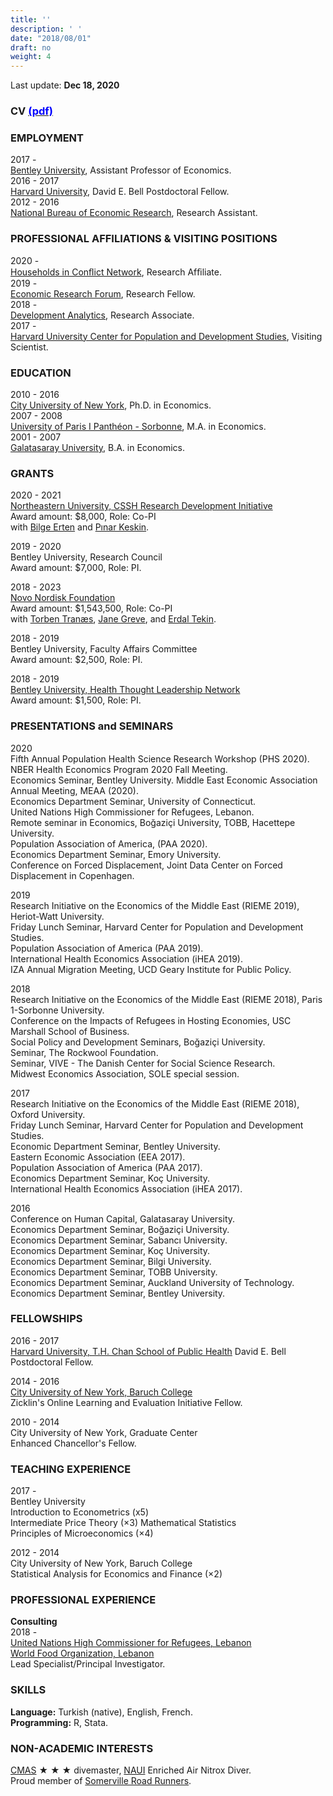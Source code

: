 ```yaml
---
title: ''
description: ' '
date: "2018/08/01"
draft: no
weight: 4
---
```



Last update: **Dec 18, 2020** <br> 
### CV [<span style="color:blue">(pdf)</span>](/static/pdfs/CV/CV_web_10_09.pdf)  


### **EMPLOYMENT**
2017 -   
[Bentley University](http://www.bentley.edu/), Assistant Professor of Economics.   
2016 - 2017   
[Harvard University](https://www.hsph.harvard.edu/population-development/), David E. Bell Postdoctoral Fellow.   
2012 - 2016   
[National Bureau of Economic Research](nber.org), Research Assistant. 

### **PROFESSIONAL AFFILIATIONS & VISITING POSITIONS**
2020 -    
[Households in Conﬂict Network](hicn.org), Research Afﬁliate.    
2019 -     
[Economic Research Forum](https://erf.org.eg/), Research Fellow.     
2018 -     
[Development Analytics](https://www.developmentanalytics.org/), Research Associate.     
2017 -   
[Harvard University Center for Population and Development Studies](https://www.hsph.harvard.edu/population-development/), Visiting Scientist. 



### **EDUCATION**

2010 - 2016   
[City University of New York](https://www.gc.cuny.edu/Home), Ph.D. in Economics.   
2007 - 2008   
[University of Paris I Panthéon - Sorbonne](https://www.pantheonsorbonne.fr/universite), M.A. in Economics.   
2001 - 2007    
[Galatasaray University](https://www.gsu.edu.tr/en/), B.A. in Economics.    

### **GRANTS**
2020 - 2021    
[Northeastern University, CSSH Research Development Initiative](https://cssh.northeastern.edu/)      
Award amount: $8,000, Role: Co-PI    
with [Bilge Erten](http://www.bilgeerten.com/) and [Pınar Keskin](https://www.pinarkeskin.com/).  

2019 - 2020       
Bentley University, Research Council        
Award amount: $7,000, Role: PI.   

2018 - 2023    
[Novo Nordisk Foundation](https://www.novonordisk.com/about-novo-nordisk/corporate-governance/foundation.html)    
Award amount:  $1,543,500, Role: Co-PI   
with [Torben Tranæs](https://www.vive.dk/en/employees/torben-tranaes-1663/?limit=20&offset=0), [Jane Greve](https://www.vive.dk/en/employees/jane-greve-1809/?limit=20&offset=0), and [Erdal Tekin](http://www.erdaltekin.com/).

2018 - 2019    
Bentley University, Faculty Affairs Committee     
Award amount:  $2,500, Role: PI.       

2018 - 2019   
[Bentley University, Health Thought Leadership Network](https://www.bentley.edu/centers/health-thought-leadership-network)      
Award amount:  $1,500, Role: PI.  





### **PRESENTATIONS and SEMINARS**
2020   
Fifth Annual Population Health Science Research Workshop (PHS 2020).    
NBER Health Economics Program 2020 Fall Meeting.  
Economics Seminar, Bentley University. 
Middle East Economic Association Annual Meeting, MEAA (2020).    
Economics Department Seminar, University of Connecticut.    
United Nations High Commissioner for Refugees, Lebanon.   
Remote seminar in Economics, Boğaziçi University, TOBB, Hacettepe University.   
Population Association of America, (PAA 2020).     
Economics Department Seminar, Emory University.     
Conference on Forced Displacement, Joint Data Center on Forced Displacement in Copenhagen.    

2019    
Research Initiative on the Economics of the Middle East (RIEME 2019), Heriot-Watt University.    
Friday Lunch Seminar, Harvard Center for Population and Development Studies.    
Population Association of America (PAA 2019).     
International Health Economics Association (iHEA 2019).      
IZA Annual Migration Meeting, UCD Geary Institute for Public Policy.     


2018     
Research Initiative on the Economics of the Middle East (RIEME 2018), Paris 1-Sorbonne University.     
Conference on the Impacts of Refugees in Hosting Economies,  USC Marshall School of Business.   
Social Policy and Development Seminars, Boğaziçi  University.     
Seminar, The Rockwool Foundation.     
Seminar, VIVE - The Danish Center for Social Science Research.    
Midwest Economics Association, SOLE special session.    



2017     
Research Initiative on the Economics of the Middle East (RIEME 2018), Oxford University.    
Friday Lunch Seminar, Harvard Center for Population and Development Studies.     
Economic Department Seminar, Bentley University.     
Eastern Economic Association (EEA 2017).     
Population Association of America (PAA 2017).    
Economics Department Seminar, Koç University.    
International Health Economics Association (iHEA 2017).     



2016    
Conference on Human Capital, Galatasaray University.    
Economics Department Seminar, Boğaziçi  University.     
Economics Department Seminar, Sabancı University.     
Economics Department Seminar, Koç University.     
Economics Department Seminar, Bilgi University.     
Economics Department Seminar, TOBB University.     
Economics Department Seminar, Auckland University of Technology.     
Economics Department Seminar, Bentley University.     



### **FELLOWSHIPS** 
2016 - 2017    
[Harvard University, T.H. Chan School of Public Health](https://www.hsph.harvard.edu/) 
David E. Bell Postdoctoral Fellow.   

2014 - 2016    
[City University of New York, Baruch College](https://www.baruch.cuny.edu/)   
Zicklin's Online Learning and Evaluation Initiative Fellow.     

2010 - 2014         
City University of New York, Graduate Center  
Enhanced Chancellor's Fellow.    

### **TEACHING EXPERIENCE**  

2017 -     
Bentley University    
Introduction to Econometrics (x5)  
Intermediate Price Theory (×3)
Mathematical Statistics    
Principles of Microeconomics (×4) 

2012 - 2014    
City University of New York, Baruch College    
Statistical Analysis for Economics and Finance (×2) 

### **PROFESSIONAL EXPERIENCE** 
**Consulting**    
2018 -     
[United Nations High Commissioner for Refugees, Lebanon](https://www.unhcr.org/en-us/lebanon.html)    
[World Food Organization, Lebanon](https://www.wfp.org/countries/lebanon)   
Lead Specialist/Principal Investigator. 


### **SKILLS**    
**Language:** Turkish (native), English, French.    
**Programming:** R, Stata.

### **NON-ACADEMIC INTERESTS**   
[CMAS](https://www.cmas.org/en) &#9733; &#9733; &#9733; divemaster, [NAUI](www.naui.org) Enriched Air Nitrox Diver.    
Proud member of [Somerville Road Runners](https://www.srr.org/). 
